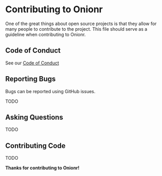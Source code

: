 # Contributing to Onionr
One of the great things about open source projects is that they allow for many people to contribute to the project. This file should serve as a guideline when contributing to Onionr.

## Code of Conduct

See our [Code of Conduct](https://github.com/beardog108/onionr/blob/master/CODE_OF_CONDUCT.md)

## Reporting Bugs

Bugs can be reported using GitHub issues.

TODO

## Asking Questions

TODO

## Contributing Code

TODO

**Thanks for contributing to Onionr!**

